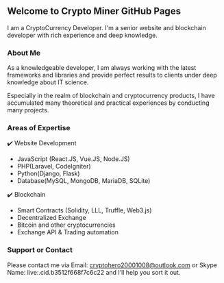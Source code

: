 ## Welcome to Crypto Miner GitHub Pages

I am a CryptoCurrency Developer.
I'm a senior website and blockchain developer with rich experience and deep knowledge.

### About Me

As a knowledgeable developer, I am always working with the latest frameworks and libraries and provide perfect results to clients under deep knowledge about IT science.

Especially in the realm of blockchain and cryptocurrency products, I have accumulated many theoretical and practical experiences by conducting many projects.

### Areas of Expertise
✔️ Website Development
* JavaScript (React.JS,  Vue.JS, Node.JS)
* PHP(Laravel, CodeIgniter)
* Python(Django, Flask)
* Database(MySQL, MongoDB, MariaDB, SQLite)

✔️ Blockchain
* Smart Contracts (Solidity, LLL, Truffle, Web3.js)
* Decentralized Exchange
* Bitcoin and other cryptocurrencies
* Exchange API & Trading automation

### Support or Contact

Please contact me via Email: cryptohero20001008@outlook.com or Skype Name: live:.cid.b3512f668f7c6c22 and I’ll help you sort it out.
